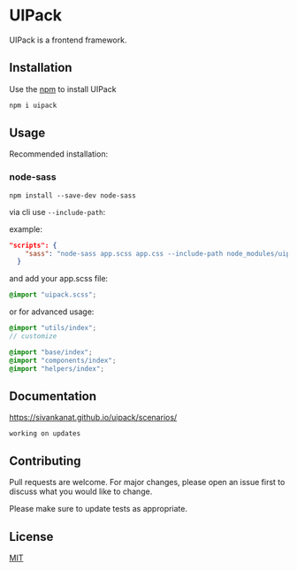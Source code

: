 # UIPack

UIPack is a frontend framework.

## Installation

Use the  [npm](https://www.npmjs.com/package/uipack) to install UIPack

```bash
npm i uipack
```

## Usage 

Recommended installation:
### node-sass
```
npm install --save-dev node-sass
```
via cli use  `--include-path`:

example:
```json
"scripts": {
    "sass": "node-sass app.scss app.css --include-path node_modules/uipack/src/scss"
  }
```
and add your app.scss file:
```scss
@import "uipack.scss";
```

or for advanced usage:
```scss
@import "utils/index";
// customize

@import "base/index";
@import "components/index";
@import "helpers/index";
```

## Documentation
https://sivankanat.github.io/uipack/scenarios/
```
working on updates
```

## Contributing
Pull requests are welcome. For major changes, please open an issue first to discuss what you would like to change.

Please make sure to update tests as appropriate.

## License
[MIT](./LICENSE)
